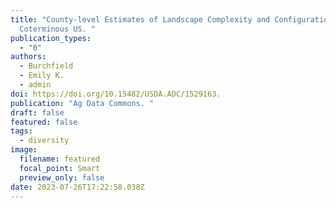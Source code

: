 ```yaml
---
title: "County-level Estimates of Landscape Complexity and Configuration in the
  Coterminous US. "
publication_types:
  - "0"
authors:
  - Burchfield
  - Emily K.
  - admin
doi: https://doi.org/10.15482/USDA.ADC/1529163.
publication: "Ag Data Commons. "
draft: false
featured: false
tags:
  - diversity
image:
  filename: featured
  focal_point: Smart
  preview_only: false
date: 2023-07-26T17:22:58.038Z
---
```

